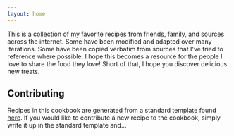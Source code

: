 ```yaml
---
layout: home
---
```


This is a collection of my favorite recipes from friends, family, and sources
across the internet. Some have been modified and adapted over many iterations.
Some have been copied verbatim from sources that I've tried to reference where
possible. I hope this becomes a resource for the people I love to share the food
they love! Short of that, I hope you discover delicious new treats.

## Contributing

Recipes in this cookbook are generated from a standard template found
[here](https://docs.google.com/document/d/1oMFtJR32o2LAZx3afjqPX_Xl4hsb2AxFtKNGyjfRYO4/edit?usp=sharing).
If you would like to contribute a new recipe to the cookbook, simply write it up
in the standard template and...
